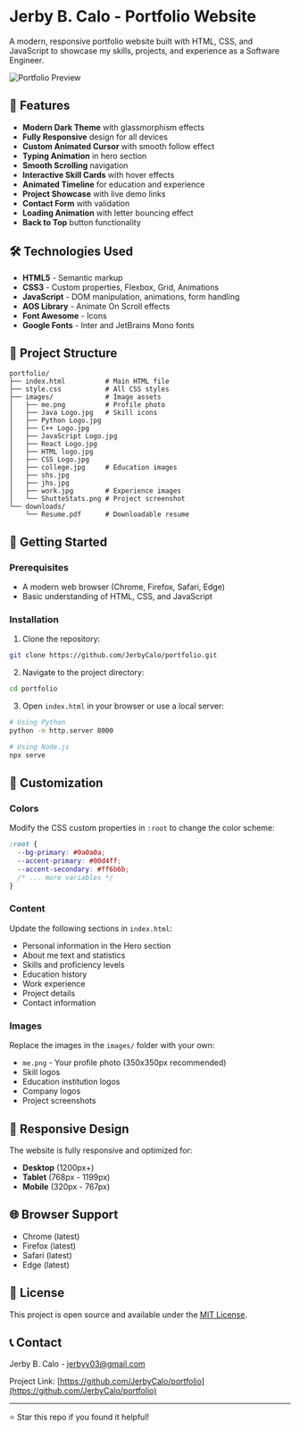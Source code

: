 # Jerby B. Calo - Portfolio Website

A modern, responsive portfolio website built with HTML, CSS, and JavaScript to showcase my skills, projects, and experience as a Software Engineer.

![Portfolio Preview](https://jerbycalo.vercel.app/)

## 🌟 Features

- **Modern Dark Theme** with glassmorphism effects
- **Fully Responsive** design for all devices
- **Custom Animated Cursor** with smooth follow effect
- **Typing Animation** in hero section
- **Smooth Scrolling** navigation
- **Interactive Skill Cards** with hover effects
- **Animated Timeline** for education and experience
- **Project Showcase** with live demo links
- **Contact Form** with validation
- **Loading Animation** with letter bouncing effect
- **Back to Top** button functionality

## 🛠️ Technologies Used

- **HTML5** - Semantic markup
- **CSS3** - Custom properties, Flexbox, Grid, Animations
- **JavaScript** - DOM manipulation, animations, form handling
- **AOS Library** - Animate On Scroll effects
- **Font Awesome** - Icons
- **Google Fonts** - Inter and JetBrains Mono fonts

## 📁 Project Structure

```
portfolio/
├── index.html          # Main HTML file
├── style.css           # All CSS styles
├── images/             # Image assets
│   ├── me.png          # Profile photo
│   ├── Java Logo.jpg   # Skill icons
│   ├── Python Logo.jpg
│   ├── C++ Logo.jpg
│   ├── JavaScript Logo.jpg
│   ├── React Logo.jpg
│   ├── HTML logo.jpg
│   ├── CSS Logo.jpg
│   ├── college.jpg     # Education images
│   ├── shs.jpg
│   ├── jhs.jpg
│   ├── work.jpg        # Experience images
│   └── ShutteStats.png # Project screenshot
└── downloads/
    └── Resume.pdf      # Downloadable resume
```

## 🚀 Getting Started

### Prerequisites

- A modern web browser (Chrome, Firefox, Safari, Edge)
- Basic understanding of HTML, CSS, and JavaScript

### Installation

1. Clone the repository:

```bash
git clone https://github.com/JerbyCalo/portfolio.git
```

2. Navigate to the project directory:

```bash
cd portfolio
```

3. Open `index.html` in your browser or use a local server:

```bash
# Using Python
python -m http.server 8000

# Using Node.js
npx serve
```

## 🎨 Customization

### Colors

Modify the CSS custom properties in `:root` to change the color scheme:

```css
:root {
  --bg-primary: #0a0a0a;
  --accent-primary: #00d4ff;
  --accent-secondary: #ff6b6b;
  /* ... more variables */
}
```

### Content

Update the following sections in `index.html`:

- Personal information in the Hero section
- About me text and statistics
- Skills and proficiency levels
- Education history
- Work experience
- Project details
- Contact information

### Images

Replace the images in the `images/` folder with your own:

- `me.png` - Your profile photo (350x350px recommended)
- Skill logos
- Education institution logos
- Company logos
- Project screenshots

## 📱 Responsive Design

The website is fully responsive and optimized for:

- **Desktop** (1200px+)
- **Tablet** (768px - 1199px)
- **Mobile** (320px - 767px)

## 🌐 Browser Support

- Chrome (latest)
- Firefox (latest)
- Safari (latest)
- Edge (latest)

## 📝 License

This project is open source and available under the [MIT License](LICENSE).

## 📞 Contact

Jerby B. Calo - [jerbyy03@gmail.com](mailto:jerbyy03@gmail.com)

Project Link: [https://github.com/JerbyCalo/portfolio](https://github.com/JerbyCalo/portfolio)

---

⭐ Star this repo if you found it helpful!
